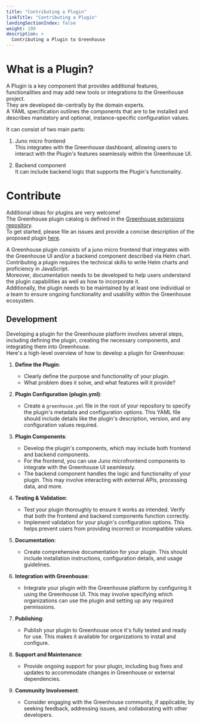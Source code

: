 ```yaml
---
title: "Contributing a Plugin"
linkTitle: "Contributing a Plugin"
landingSectionIndex: false
weight: 100
description: >
  Contributing a Plugin to Greenhouse
---
```


# What is a Plugin?

A Plugin is a key component that provides additional features, functionalities and may add new tools or integrations to the Greenhouse project.  
They are developed de-centrally by the domain experts.  
A YAML specification outlines the components that are to be installed and describes mandatory and optional, instance-specific configuration values.

It can consist of two main parts:

1. Juno micro frontend  
   This integrates with the Greenhouse dashboard, allowing users to interact with the Plugin's features seamlessly within the Greenhouse UI.

2. Backend component  
   It can include backend logic that supports the Plugin's functionality.

# Contribute

Additional ideas for plugins are very welcome!  
The Greenhouse plugin catalog is defined in the [Greenhouse extensions repository](https://github.com/cloudoperators/greenhouse-extensions).  
To get started, please file an issues and provide a concise description of the proposed plugin [here](https://github.com/cloudoperators/greenhouse-extensions/issues).

A Greenhouse plugin consists of a juno micro frontend that integrates with the Greenhouse UI and/or a backend component described via Helm chart.  
Contributing a plugin requires the technical skills to write Helm charts and proficiency in JavaScript.  
Moreover, documentation needs to be developed to help users understand the plugin capabilities as well as how to incorporate it.  
Additionally, the plugin needs to be maintained by at least one individual or a team to ensure ongoing functionality and usability within the Greenhouse ecosystem.

## Development

Developing a plugin for the Greenhouse platform involves several steps, including defining the plugin, creating the necessary components, and integrating them into Greenhouse.  
Here's a high-level overview of how to develop a plugin for Greenhouse:

1. **Define the Plugin**:

   - Clearly define the purpose and functionality of your plugin.
   - What problem does it solve, and what features will it provide?

2. **Plugin Configuration (plugin.yml)**:

   - Create a `greenhouse.yml` file in the root of your repository to specify the plugin's metadata and configuration options. This YAML file should include details like the plugin's description, version, and any configuration values required.

3. **Plugin Components**:

   - Develop the plugin's components, which may include both frontend and backend components.
   - For the frontend, you can use Juno microfrontend components to integrate with the Greenhouse UI seamlessly.
   - The backend component handles the logic and functionality of your plugin. This may involve interacting with external APIs, processing data, and more.

4. **Testing & Validation**:

   - Test your plugin thoroughly to ensure it works as intended. Verify that both the frontend and backend components function correctly.
   - Implement validation for your plugin's configuration options. This helps prevent users from providing incorrect or incompatible values.

5. **Documentation**:

   - Create comprehensive documentation for your plugin. This should include installation instructions, configuration details, and usage guidelines.

6. **Integration with Greenhouse**:

   - Integrate your plugin with the Greenhouse platform by configuring it using the Greenhouse UI. This may involve specifying which organizations can use the plugin and setting up any required permissions.

7. **Publishing**:

   - Publish your plugin to Greenhouse once it's fully tested and ready for use. This makes it available for organizations to install and configure.

8. **Support and Maintenance**:

   - Provide ongoing support for your plugin, including bug fixes and updates to accommodate changes in Greenhouse or external dependencies.

9. **Community Involvement**:
   - Consider engaging with the Greenhouse community, if applicable, by seeking feedback, addressing issues, and collaborating with other developers.
